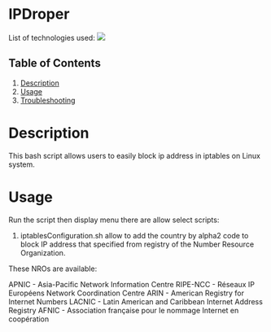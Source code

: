 # IPDroper

<div id="top"></div>
<p style="display: inline">
  <!-- List of technologies used --> 
  List of technologies used:
  
  <img src="https://img.shields.io/badge/Linux--FFA500.svg?logo=Linux&style=plastic">

## Table of Contents

1. [Description](#Description)
2. [Usage](#Usage)
3. [Troubleshooting](#Troubleshooting)

# Description

This bash script allows users to easily block ip address in iptables on Linux system. 

# Usage

Run the script then display menu there are allow select scripts:
1. iptablesConfiguration.sh allow to add the country by alpha2 code to block IP address that specified from registry of the Number Resource Organization.  

These NROs are available:

APNIC - Asia-Pacific Network Information Centre
RIPE-NCC - Réseaux IP Européens Network Coordination Centre
ARIN - American Registry for Internet Numbers
LACNIC - Latin American and Caribbean Internet Address Registry
AFNIC - Association française pour le nommage Internet en coopération
